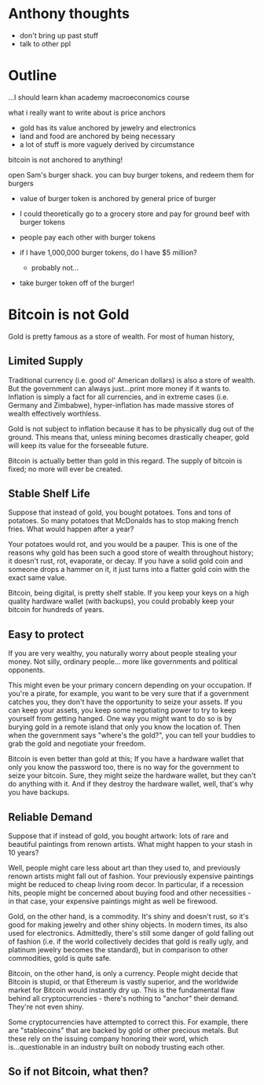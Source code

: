 
# Anthony thoughts


 - don't bring up past stuff
 - talk to other ppl



# Outline

...I should learn khan academy macroeconomics course


what i really want to write about is price anchors
 - gold has its value anchored by jewelry and electronics
 - land and food are anchored by being necessary
 - a lot of stuff is more vaguely derived by circumstance

bitcoin is not anchored to anything!

open Sam's burger shack. you can buy burger tokens, and redeem them for burgers
 - value of burger token is anchored by general price of burger
 - I could theoretically go to a grocery store and pay for ground beef with burger tokens
 - people pay each other with burger tokens
 - if I have 1,000,000 burger tokens, do I have $5 million?
    - probably not...

 - take burger token off of the burger!







# Bitcoin is not Gold

Gold is pretty famous as a store of wealth. For most of human history, 



## Limited Supply

Traditional currency (i.e. good ol' American dollars) is also a store of wealth.
But the government can always just...print more money if it wants to. Inflation
is simply a fact for all currencies, and in extreme cases (i.e. Germany and Zimbabwe),
hyper-inflation has made massive stores of wealth effectively worthless.  

Gold is not subject to inflation because it has to be physically dug out of the
ground. This means that, unless mining becomes drastically cheaper, gold will
keep its value for the forseeable future.

Bitcoin is actually better than gold in this regard. The supply of bitcoin is
fixed; no more will ever be created.


## Stable Shelf Life

Suppose that instead of gold, you bought potatoes. Tons and tons of potatoes.
So many potatoes that McDonalds has to stop making french fries. What would happen
after a year?

Your potatoes would rot, and you would be a pauper. This is one of the reasons
why gold has been such a good store of wealth throughout history; it doesn't
rust, rot, evaporate, or decay. If you have a solid gold coin and someone drops
a hammer on it, it just turns into a flatter gold coin with the exact same value.

Bitcoin, being digital, is pretty shelf stable. If you keep your keys on a high
quality hardware wallet (with backups), you could probably keep your bitcoin
for hundreds of years.


## Easy to protect

If you are very wealthy, you naturally worry about people stealing your money.
Not silly, ordinary people... more like governments and political opponents.

This might even be your primary concern depending on your occupation. If you're
a pirate, for example, you want to be very sure that if a government catches you,
they don't have the opportunity to seize your assets. If you can keep your assets,
you keep some negotiating power to try to keep yourself from getting hanged. One
way you might want to do so is by burying gold in a remote island that only you
know the location of. Then when the government says "where's the gold?", you
can tell your buddies to grab the gold and negotiate your freedom.

Bitcoin is even better than gold at this; If you have a hardware wallet that
only you know the password too, there is no way for the government to seize
your bitcoin. Sure, they might seize the hardware wallet, but they can't do
anything with it. And if they destroy the hardware wallet, well, that's why
you have backups. 


## Reliable Demand

Suppose that if instead of gold, you bought artwork: lots of rare and beautiful
paintings from renown artists. What might happen to your stash in 10 years?

Well, people might care less about art than they used to, and previously renown
artists might fall out of fashion. Your previously expensive paintings might be
reduced to cheap living room decor. In particular, if a recession hits, people
might be concerned about buying food and other necessities - in that case,
your expensive paintings might as well be firewood.

Gold, on the other hand, is a commodity. It's shiny and doesn't rust, so it's
good for making jewelry and other shiny objects. In modern times, its also
used for electronics. Admittedly, there's still some danger of gold falling out
of fashion (i.e. if the world collectively decides that gold is really ugly, and
platinum jewelry becomes the standard), but in comparison to other commodities,
gold is quite safe.

Bitcoin, on the other hand, is only a currency. People might decide that Bitcoin
is stupid, or that Ethereum is vastly superior, and the worldwide market for
Bitcoin would instantly dry up.  This is the fundamental flaw behind all
cryptocurrencies - there's nothing to "anchor" their demand. They're not even shiny.

Some cryptocurrencies have attempted to correct this. For example, there are
"stablecoins" that are backed by gold or other precious metals. But these rely
on the issuing company honoring their word, which is...questionable in an industry
built on nobody trusting each other.


## So if not Bitcoin, what then?



